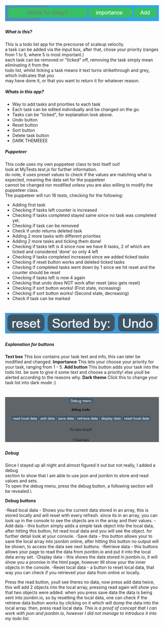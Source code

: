 # ![Debug](./readme-files/addtask.png)

##### What is this?

This is a todo list app for the precourse of scaleup velocity.\
a task can be added via the input box, after that, chose your priority (ranges from 1 to 5, where 5 is most important.)\
each task can be removed or _"ticked"_ off, removing the task simply mean eliminating it from the \
todo list, whilst ticking a task means it text turns strikethrough and grey, which indicates that you \
may have done it, or that you want to return it for whatever reason.

##### Whats in this app?

- Way to add tasks and priorities to each task
- Each task can be edited individually and be changed on the go.
- Tasks can be "ticked", for explanation look above.
- Undo button
- Reset button
- Sort button
- Delete task button
- DARK THEMEEEE

##### Puppeteer

This code uses my own puppeteer class to test itself out!\
look at MyTests.test.js for further information.\
do note, it uses preset values to check if the values are
matching what is expected, meaning the data set for the puppeteer \
cannot be changed nor modified unless you are also willing to modify the puppeteer class.\
The puppeteer will run 16 tests, checking for the following:

- Adding first task
- Checking if tasks left counter is increased
- Checking if tasks completed stayed same since no task was completed yet.
- Checking if task can be removed
- Check if undo returns deleted task
- Adding 2 more tasks with different priorities
- Adding 2 more tasks and ticking them done!
- Checking if tasks left is 4 since now we have 6 tasks, 2 of which are ticked and considered 'done' so only 4 left
- Checking if tasks completed increased since we added ticked tasks
- Checking if reset button works and deleted ticked tasks
- Checking if completed tasks went down by 1 since we hit reset and the counter should be reset
- Checking if tasks left is now 4 again
- Checking that undo does NOT work after reset (also gets reset)
- Checking if sort button works! (First state, increasing)
- Checking if sort button works! (Second state, decreasing)
- Check if task can be marked

# ![Debug](./readme-files/buttons.png)

##### Explanation for buttons

**Text box**
This box contains your task text and info, this can later be modified and changed.
**Importance**
This lets your choose your priority for your task, ranging from 1 - 5.
**Add button**
This button adds your task into the todo list. be sure to give it some text and choose a priority! else youll be alerted according to the reasons why.
**Dark theme**
Click this to change your task list into dark mode :)

# ![Debug](./readme-files/debugmenu.png)

##### Debug

Since I stayed up all night and almost figured it out but not really, I added a debug\
 section to show that I am able to use json and jsonbin to store and read values and sets.\
To open the debug menu, press the debug button, a following section will be revealed.\

**Debug buttons**

-Read local data - Shows you the current data stored in an array, this is stored locally and will reset with every refresh.
since its in an array, you can look up in the console to see the objects are in the array and their values.
-Add data - this button simply adds a simple task object into the local data, after hitting this button, hit read local data and you will see the object. for further detail look at your console.
-Save data - this button allows your to save the local array into jsonbin online, after hitting this button no output will be shown, to access the data see next buttons.
-Retrieve data - this buttons allows your page to read the data from jsonbin.io and put it into the local data array set.
-Display data - this shows the data stored in jsonbin.io, it will show you a promise in the html page, however itll show your the inner objects in the console.
-Reset local data - a button to reset local data, that way you can check if you retrieved your data from online or locally.

Press the read button, youll see theres no data,
now press add data twice, this will add 2 objects into the local array, pressing read again will
show you that two objects were added.
when you press save data the data is being sent into jsonbin.io, so by resetting the local data, one can check if the retrieve data button works
by clicking on it which will dump the data into the local array.
then, press read local data.
_This is a proof of concept that I can work with json and jsonbin.io, however I did not manage to introduce it into my todo list._
